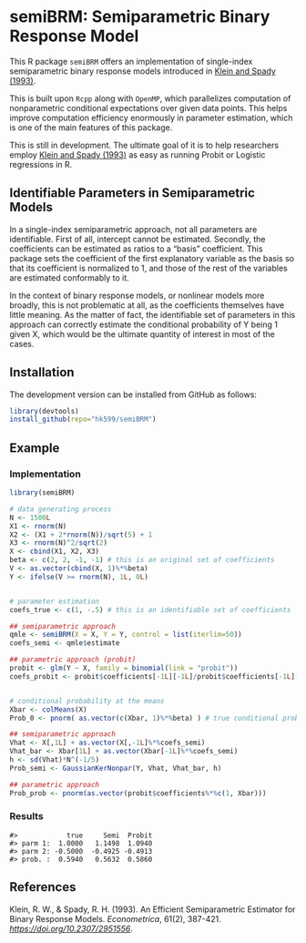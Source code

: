 
<!-- README.md is generated from README.Rmd. Please edit that file -->

# semiBRM: Semiparametric Binary Response Model

This R package `semiBRM` offers an implementation of single-index
semiparametric binary response models introduced in [Klein and Spady
(1993)](https://doi.org/10.2307/2951556).

This is built upon `Rcpp` along with `OpenMP`, which parallelizes
computation of nonparametric conditional expectations over given data
points. This helps improve computation efficiency enormously in
parameter estimation, which is one of the main features of this package.

This is still in development. The ultimate goal of it is to help
researchers employ [Klein and Spady
(1993)](https://doi.org/10.2307/2951556) as easy as running Probit or
Logistic regressions in R.

## Identifiable Parameters in Semiparametric Models

In a single-index semiparametric approach, not all parameters are
identifiable. First of all, intercept cannot be estimated. Secondly, the
coefficients can be estimated as ratios to a “basis” coefficient. This
package sets the coefficient of the first explanatory variable as the
basis so that its coefficient is normalized to 1, and those of the rest
of the variables are estimated conformably to it.

In the context of binary response models, or nonlinear models more
broadly, this is not problematic at all, as the coefficients themselves
have little meaning. As the matter of fact, the identifiable set of
parameters in this approach can correctly estimate the conditional
probability of Y being 1 given X, which would be the ultimate quantity
of interest in most of the cases.

## Installation

The development version can be installed from GitHub as follows:

``` r
library(devtools)
install_github(repo="hk599/semiBRM")
```

## Example

### Implementation

``` r
library(semiBRM)

# data generating process
N <- 1500L
X1 <- rnorm(N)
X2 <- (X1 + 2*rnorm(N))/sqrt(5) + 1
X3 <- rnorm(N)^2/sqrt(2)
X <- cbind(X1, X2, X3)
beta <- c(2, 2, -1, -1) # this is an original set of coefficients
V <- as.vector(cbind(X, 1)%*%beta)
Y <- ifelse(V >= rnorm(N), 1L, 0L)


# parameter estimation
coefs_true <- c(1, -.5) # this is an identifiable set of coefficients

## semiparametric approach
qmle <- semiBRM(X = X, Y = Y, control = list(iterlim=50))
coefs_semi <- qmle$estimate

## parametric approach (probit)
probit <- glm(Y ~ X, family = binomial(link = "probit"))
coefs_probit <- probit$coefficients[-1L][-1L]/probit$coefficients[-1L][1L]


# conditional probability at the means
Xbar <- colMeans(X)
Prob_0 <- pnorm( as.vector(c(Xbar, 1)%*%beta) ) # true conditional probability at the means

## semiparametric approach
Vhat <- X[,1L] + as.vector(X[,-1L]%*%coefs_semi)
Vhat_bar <- Xbar[1L] + as.vector(Xbar[-1L]%*%coefs_semi)
h <- sd(Vhat)*N^(-1/5)
Prob_semi <- GaussianKerNonpar(Y, Vhat, Vhat_bar, h)

## parametric approach
Prob_prob <- pnorm(as.vector(probit$coefficients%*%c(1, Xbar)))
```

### Results

    #>            true     Semi  Probit
    #> parm 1:  1.0000   1.1498  1.0940
    #> parm 2: -0.5000  -0.4925 -0.4913
    #> prob. :  0.5940   0.5632  0.5860

## References

Klein, R. W., & Spady, R. H. (1993). An Efficient Semiparametric
Estimator for Binary Response Models. *Econometrica*, 61(2), 387-421.
*<https://doi.org/10.2307/2951556>*.
